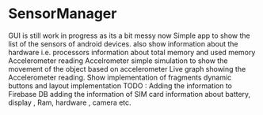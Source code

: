 # SensorManager

GUI is still work in progress as its a bit messy now 
Simple app to show the list of the sensors of android devices.
also show information about the hardware i.e. processors 
information about total memory and used memory 
Accelerometer reading 
Accelrometer simple simulation to show the movement of the object based on accelerometer 
Live graph showing the Accelerometer reading.
Show implementation of fragments 
dynamic buttons and layout implementation
TODO : 
Adding the information to Firebase DB 
adding the information of SIM card 
information about battery, display , Ram, hardware , camera etc.
